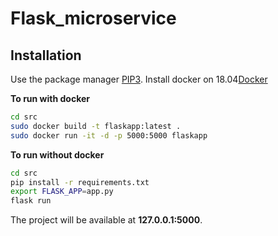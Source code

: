 # Flask_microservice

## Installation
Use the package manager [PIP3](https://pip.pypa.io/en/stable/).
Install docker on 18.04[Docker](https://www.digitalocean.com/community/tutorials/how-to-install-and-use-docker-on-ubuntu-18-04)

**To run with docker**
```bash
cd src
sudo docker build -t flaskapp:latest .
sudo docker run -it -d -p 5000:5000 flaskapp
```

**To run without docker**
```bash
cd src
pip install -r requirements.txt
export FLASK_APP=app.py
flask run
```

The project will be available at **127.0.0.1:5000**.



